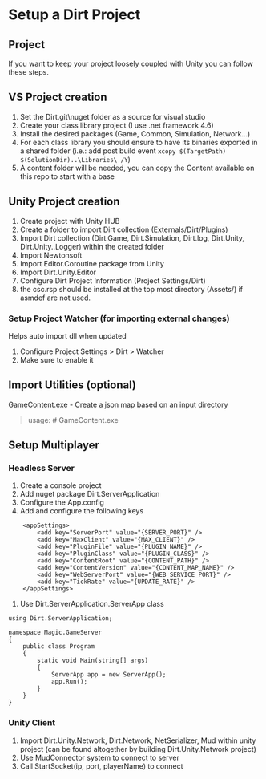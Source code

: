# Setup a Dirt Project

## Project

If you want to keep your project loosely coupled with Unity you can follow these steps.

## VS Project creation

1. Set the Dirt.git\nuget folder as a source for visual studio
1. Create your class library project (I use .net framework 4.6)
1. Install the desired packages (Game, Common, Simulation, Network...)
1. For each class library you should ensure to have its binaries exported in a shared folder
    (i.e.: add post build event `xcopy $(TargetPath) $(SolutionDir)..\Libraries\ /Y`)
1. A content folder will be needed, you can copy the Content available on this repo to start with a base

## Unity Project creation

1. Create project with Unity HUB
1. Create a folder to import Dirt collection (Externals/Dirt/Plugins)
1. Import Dirt collection (Dirt.Game, Dirt.Simulation, Dirt.log, Dirt.Unity, Dirt.Unity..Logger) within the created folder
1. Import Newtonsoft
1. Import Editor.Coroutine package from Unity
1. Import Dirt.Unity.Editor
1. Configure Dirt Project Information (Project Settings/Dirt)
1. the csc.rsp should be installed at the top most directory (Assets/) if asmdef are not used.

### Setup Project Watcher (for importing external changes)
Helps auto import dll when updated

1. Configure Project Settings > Dirt > Watcher
1. Make sure to enable it


## Import Utilities (optional)

GameContent.exe - Create a json map based on an input directory
> usage: # GameContent.exe <inputdir> <output>

## Setup Multiplayer

### Headless Server

1. Create a console project
1. Add nuget package Dirt.ServerApplication
1. Configure the App.config
1. Add and configure the following keys
```
    <appSettings>
        <add key="ServerPort" value="{SERVER_PORT}" />
        <add key="MaxClient" value="{MAX_CLIENT}" />
        <add key="PluginFile" value="{PLUGIN_NAME}" />
        <add key="PluginClass" value="{PLUGIN_CLASS}" />
        <add key="ContentRoot" value="{CONTENT_PATH}" />
        <add key="ContentVersion" value="{CONTENT_MAP_NAME}" />
        <add key="WebServerPort" value="{WEB_SERVICE_PORT}" />
        <add key="TickRate" value="{UPDATE_RATE}" />
    </appSettings>
```
1. Use Dirt.ServerApplication.ServerApp class
```
using Dirt.ServerApplication;

namespace Magic.GameServer
{
    public class Program
    {
        static void Main(string[] args)
        {
            ServerApp app = new ServerApp();
            app.Run();
        }
    }
}
```

### Unity Client

1. Import Dirt.Unity.Network, Dirt.Network, NetSerializer, Mud within unity project (can be found altogether by building Dirt.Unity.Network project)
1. Use MudConnector system to connect to server
1. Call StartSocket(ip, port, playerName) to connect


